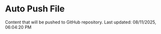 # Auto Push File

Content that will be pushed to GitHub repository.
Last updated: 08/11/2025, 06:04:20 PM